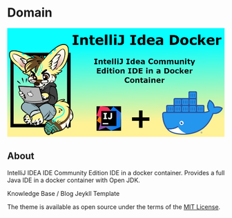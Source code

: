# Domain

![Project-Banner](/readme/project-banner.png)

## About
IntelliJ IDEA IDE Community Edition IDE in a docker container. Provides a full Java IDE in a docker container with Open JDK.

Knowledge Base / Blog Jeykll Template

The theme is available as open source under the terms of the [MIT License](http://opensource.org/licenses/MIT).
